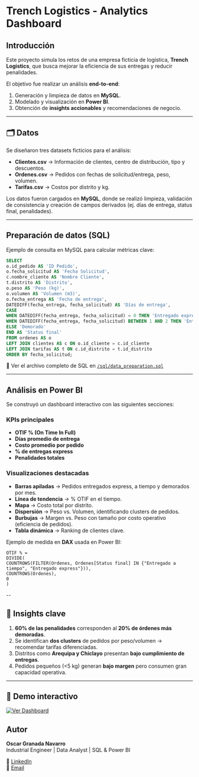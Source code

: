 # Trench Logistics - Analytics Dashboard

## Introducción
Este proyecto simula los retos de una empresa ficticia de logística, **Trench Logistics**, que busca mejorar la eficiencia de sus entregas y reducir penalidades.  

El objetivo fue realizar un análisis **end-to-end**:
1. Generación y limpieza de datos en **MySQL**.  
2. Modelado y visualización en **Power BI**.  
3. Obtención de **insights accionables** y recomendaciones de negocio.  

---

## 🗂️ Datos
Se diseñaron tres datasets ficticios para el análisis:  

- **Clientes.csv** → Información de clientes, centro de distribución, tipo y descuentos.  
- **Ordenes.csv** → Pedidos con fechas de solicitud/entrega, peso, volumen.  
- **Tarifas.csv** → Costos por distrito y kg.  

Los datos fueron cargados en **MySQL**, donde se realizó limpieza, validación de consistencia y creación de campos derivados (ej. días de entrega, status final, penalidades).

---

## Preparación de datos (SQL)
Ejemplo de consulta en MySQL para calcular métricas clave:  

```sql
SELECT
o.id_pedido AS 'ID Pedido',
o.fecha_solicitud AS 'Fecha Solicitud',
c.nombre_cliente AS 'Nombre Cliente',
t.distrito AS 'Distrito',
o.peso AS 'Peso (kg)',
o.volumen AS 'Volumen (m3)',
o.fecha_entrega AS 'Fecha de entrega',
DATEDIFF(fecha_entrega, fecha_solicitud) AS 'Días de entrega',
CASE
WHEN DATEDIFF(fecha_entrega, fecha_solicitud) = 0 THEN 'Entregado express'
WHEN DATEDIFF(fecha_entrega, fecha_solicitud) BETWEEN 1 AND 2 THEN 'Entregado a tiempo'
ELSE 'Demorado'
END AS 'Status final'
FROM ordenes AS o
LEFT JOIN clientes AS c ON o.id_cliente = c.id_cliente
LEFT JOIN tarifas AS t ON c.id_distrito = t.id_distrito
ORDER BY fecha_solicitud;

```


📂 Ver el archivo completo de SQL en [`/sql/data_preparation.sql`](./sql/data_preparation.sql)  

---

## Análisis en Power BI
Se construyó un dashboard interactivo con las siguientes secciones:  

### KPIs principales
- **OTIF % (On Time In Full)**  
- **Días promedio de entrega**  
- **Costo promedio por pedido**  
- **% de entregas express**  
- **Penalidades totales**

### Visualizaciones destacadas
- **Barras apiladas** → Pedidos entregados express, a tiempo y demorados por mes.  
- **Línea de tendencia** → % OTIF en el tiempo.  
- **Mapa** → Costo total por distrito.  
- **Dispersión** → Peso vs. Volumen, identificando clusters de pedidos.  
- **Burbujas** → Margen vs. Peso con tamaño por costo operativo (eficiencia de pedidos).  
- **Tabla dinámica** → Ranking de clientes clave.  

Ejemplo de medida en **DAX** usada en Power BI:  

```
OTIF % =
DIVIDE(
COUNTROWS(FILTER(Ordenes, Ordenes[Status final] IN {"Entregado a tiempo", "Entregado express"})),
COUNTROWS(Ordenes),
0
)
```

--

## 📌 Insights clave
1. **60% de las penalidades** corresponden al **20% de órdenes más demoradas**.  
2. Se identifican **dos clusters** de pedidos por peso/volumen → recomendar tarifas diferenciadas.  
3. Distritos como **Arequipa y Chiclayo** presentan **bajo cumplimiento de entregas**.  
4. Pedidos pequeños (<5 kg) generan **bajo margen** pero consumen gran capacidad operativa.  

---

## 🔗 Demo interactivo  

[![Ver Dashboard](./images/dashboard_preview.png)](https://app.powerbi.com/view?r=eyJrIjoiMGQ5YTlhZWEtMDYwMy00NTI4LTgzM2QtNTYwMDY0MDA5M2EzIiwidCI6ImM1YjVkZjc0LWI1NWMtNDE4NS05MjQ5LWFhMjU0YzFlNjBkOCIsImMiOjR9&pageName=3f2e19b32d58d65655ff)

## Autor
**Oscar Granada Navarro**  
Industrial Engineer | Data Analyst | SQL & Power BI  

🔗 [LinkedIn](https://www.linkedin.com/in/oscargranada/)  
📧 [Email](mailto:ing.oscar,granada@gmail.com)  
